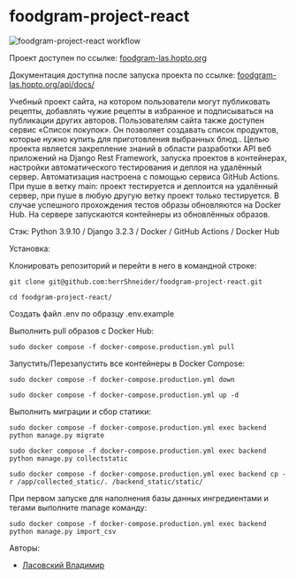 # foodgram-project-react
![foodgram-project-react workflow](https://github.com/herrShneider/foodgram-project-react/actions/workflows/main.yml/badge.svg)

  Проект доступен по ссылке:
  [foodgram-las.hopto.org](https://foodgram-las.hopto.org/) 

  Документация доступна после запуска проекта по ссылке:
  [foodgram-las.hopto.org/api/docs/](https://foodgram-las.hopto.org/api/docs/) 

  Учебный проект сайта, на котором пользователи могут публиковать рецепты, добавлять чужие рецепты в избранное и подписываться на публикации других авторов. Пользователям сайта также доступен сервис «Список покупок». Он позволяет создавать список продуктов, которые нужно купить для приготовления выбранных блюд.. Целью проекта является закрепление знаний в области разработки API веб приложений на Django Rest Framework, запуска проектов в контейнерах, настройки автоматического тестирования и деплоя на удалённый сервер.
Автоматизация настроена с помощью сервиса GitHub Actions.
При пуше в ветку main:
проект тестируется и деплоится на удалённый сервер,
при пуше в любую другую ветку проект только тестируется.
В случае успешного прохождения тестов образы обновляются на Docker Hub.
На сервере запускаются контейнеры из обновлённых образов.

Стэк: Python 3.9.10 / Django 3.2.3 / Docker / GitHub Actions / Docker Hub


Установка:

Клонировать репозиторий и перейти в него в командной строке:

```
git clone git@github.com:herrShneider/foodgram-project-react.git
```

```
cd foodgram-project-react/
```
Создать файл .env по образцу .env.example


Выполнить pull образов с Docker Hub:

```
sudo docker compose -f docker-compose.production.yml pull
```

Запустить/Перезапустить все контейнеры в Docker Compose:
```
sudo docker compose -f docker-compose.production.yml down
```
```
sudo docker compose -f docker-compose.production.yml up -d
```

Выполнить миграции и сбор статики:
```
sudo docker compose -f docker-compose.production.yml exec backend python manage.py migrate
```
```
sudo docker compose -f docker-compose.production.yml exec backend python manage.py collectstatic
```
```
sudo docker compose -f docker-compose.production.yml exec backend cp -r /app/collected_static/. /backend_static/static/
```

При первом запуске для наполнения базы данных ингредиентами и тегами выполните manage команду:
```
sudo docker compose -f docker-compose.production.yml exec backend python manage.py import_csv
```


Авторы: 

- [Ласовский Владимир](https://github.com/herrShneider?tab=repositories) 
